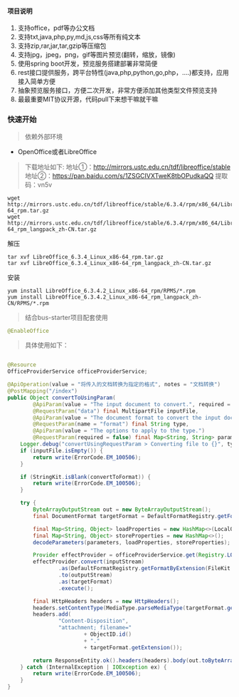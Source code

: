 #### 项目说明

1. 支持office，pdf等办公文档
1. 支持txt,java,php,py,md,js,css等所有纯文本
1. 支持zip,rar,jar,tar,gzip等压缩包
1. 支持jpg，jpeg，png，gif等图片预览(翻转，缩放，镜像)
1. 使用spring boot开发，预览服务搭建部署非常简便
1. rest接口提供服务，跨平台特性(java,php,python,go,php，....)都支持，应用接入简单方便
1. 抽象预览服务接口，方便二次开发，非常方便添加其他类型文件预览支持
1. 最最重要MIT协议开源，代码pull下来想干嘛就干嘛

### 快速开始

> 依赖外部环境

- OpenOffice或者LibreOffice

> 下载地址如下:
> 地址①：http://mirrors.ustc.edu.cn/tdf/libreoffice/stable
> 地址②：https://pan.baidu.com/s/1ZSGCIVXTweK8tbOPudkaQQ  提取码：vn5v

```text
wget http://mirrors.ustc.edu.cn/tdf/libreoffice/stable/6.3.4/rpm/x86_64/LibreOffice_6.3.4_Linux_x86-64_rpm.tar.gz
wget http://mirrors.ustc.edu.cn/tdf/libreoffice/stable/6.3.4/rpm/x86_64/LibreOffice_6.3.4_Linux_x86-64_rpm_langpack_zh-CN.tar.gz
```

解压

```text
tar xvf LibreOffice_6.3.4_Linux_x86-64_rpm.tar.gz
tar xvf LibreOffice_6.3.4_Linux_x86-64_rpm_langpack_zh-CN.tar.gz
```

安装

```text
yum install LibreOffice_6.3.4.2_Linux_x86-64_rpm/RPMS/*.rpm
yum install LibreOffice_6.3.4.2_Linux_x86-64_rpm_langpack_zh-CN/RPMS/*.rpm
```

> 结合bus-starter项目配套使用

```java
@EnableOffice
```

> 具体使用如下：

```java

@Resource
OfficeProviderService officeProviderService;

@ApiOperation(value = "将传入的文档转换为指定的格式", notes = "文档转换")
@PostMapping("/index")
public Object convertToUsingParam(
        @ApiParam(value = "The input document to convert.", required = true)
        @RequestParam("data") final MultipartFile inputFile,
        @ApiParam(value = "The document format to convert the input document to.", required = true)
        @RequestParam(name = "format") final String type,
        @ApiParam(value = "The options to apply to the type.")
        @RequestParam(required = false) final Map<String, String> parameters) {
    Logger.debug("convertUsingRequestParam > Converting file to {}", type);
    if (inputFile.isEmpty()) {
        return write(ErrorCode.EM_100506);
    }

    if (StringKit.isBlank(convertToFormat)) {
        return write(ErrorCode.EM_100506);
    }

    try {
        ByteArrayOutputStream out = new ByteArrayOutputStream();
        final DocumentFormat targetFormat = DefaultFormatRegistry.getFormatByExtension(type);

        final Map<String, Object> loadProperties = new HashMap<>(LocalOfficeProvider.DEFAULT_LOAD_PROPERTIES);
        final Map<String, Object> storeProperties = new HashMap<>();
        decodeParameters(parameters, loadProperties, storeProperties);

        Provider effectProvider = officeProviderService.get(Registry.LOCAL);
        effectProvider.convert(inputStream)
                .as(DefaultFormatRegistry.getFormatByExtension(FileKit.getExtension(filename)))
                .to(outputStream)
                .as(targetFormat)
                .execute();

        final HttpHeaders headers = new HttpHeaders();
        headers.setContentType(MediaType.parseMediaType(targetFormat.getMediaType()));
        headers.add(
                "Content-Disposition",
                "attachment; filename="
                        + ObjectID.id()
                        + "."
                        + targetFormat.getExtension());

        return ResponseEntity.ok().headers(headers).body(out.toByteArray());
    } catch (InternalException | IOException ex) {
        return write(ErrorCode.EM_100506);
    }
}

```
